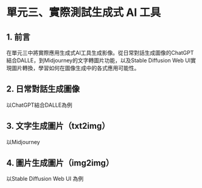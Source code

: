 # 單元三、實際測試生成式 AI 工具

## 1. 前言
在單元三中將實際應用生成式AI工具生成影像。從日常對話生成圖像的ChatGPT結合DALLE，到Midjourney的文字轉圖片功能，以及Stable Diffusion Web UI實現圖片轉換，學習如何在圖像生成中的各式應用可能性。

## 2. 日常對話生成圖像
以ChatGPT結合DALLE為例

## 3. 文字生成圖片（txt2img）
以Midjourney

## 4. 圖片生成圖片（img2img）
以Stable Diffusion Web UI 為例
